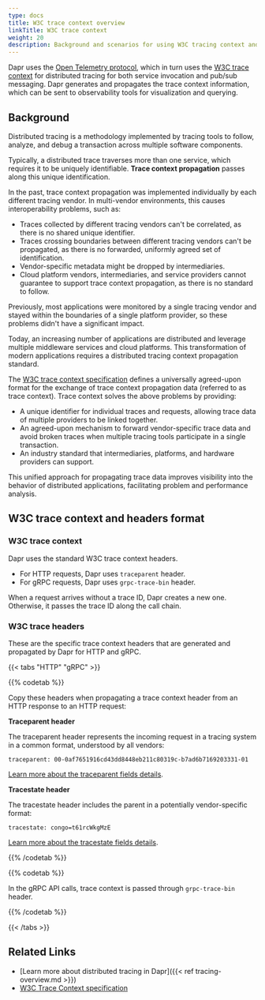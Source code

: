 ```yaml
---
type: docs
title: W3C trace context overview
linkTitle: W3C trace context
weight: 20
description: Background and scenarios for using W3C tracing context and headers with Dapr
---
```


Dapr uses the [Open Telemetry protocol](https://opentelemetry.io/), which in turn uses the [W3C trace context](https://www.w3.org/TR/trace-context/) for distributed tracing for both service invocation and pub/sub messaging. Dapr generates and propagates the trace context information, which can be sent to observability tools for visualization and querying.

## Background

Distributed tracing is a methodology implemented by tracing tools to follow, analyze, and debug a transaction across multiple software components.

Typically, a distributed trace traverses more than one service, which requires it to be uniquely identifiable. **Trace context propagation** passes along this unique identification.

In the past, trace context propagation was implemented individually by each different tracing vendor. In multi-vendor environments, this causes interoperability problems, such as:

- Traces collected by different tracing vendors can't be correlated, as there is no shared unique identifier.
- Traces crossing boundaries between different tracing vendors can't be propagated, as there is no forwarded, uniformly agreed set of identification.
- Vendor-specific metadata might be dropped by intermediaries.
- Cloud platform vendors, intermediaries, and service providers cannot guarantee to support trace context propagation, as there is no standard to follow.

Previously, most applications were monitored by a single tracing vendor and stayed within the boundaries of a single platform provider, so these problems didn't have a significant impact.

Today, an increasing number of applications are distributed and leverage multiple middleware services and cloud platforms. This transformation of modern applications requires a distributed tracing context propagation standard.

The [W3C trace context specification](https://www.w3.org/TR/trace-context/) defines a universally agreed-upon format for the exchange of trace context propagation data (referred to as trace context). Trace context solves the above problems by providing:

- A unique identifier for individual traces and requests, allowing trace data of multiple providers to be linked together.
- An agreed-upon mechanism to forward vendor-specific trace data and avoid broken traces when multiple tracing tools participate in a single transaction.
- An industry standard that intermediaries, platforms, and hardware providers can support.

This unified approach for propagating trace data improves visibility into the behavior of distributed applications, facilitating problem and performance analysis.

## W3C trace context and headers format

### W3C trace context

Dapr uses the standard W3C trace context headers.

- For HTTP requests, Dapr uses `traceparent` header.
- For gRPC requests, Dapr uses `grpc-trace-bin` header.

When a request arrives without a trace ID, Dapr creates a new one. Otherwise, it passes the trace ID along the call chain.

### W3C trace headers

These are the specific trace context headers that are generated and propagated by Dapr for HTTP and gRPC.

{{< tabs "HTTP" "gRPC" >}}

 <!-- HTTP -->

{{% codetab %}}

Copy these headers when propagating a trace context header from an HTTP response to an HTTP request:

**Traceparent header**

The traceparent header represents the incoming request in a tracing system in a common format, understood by all vendors:

```
traceparent: 00-0af7651916cd43dd8448eb211c80319c-b7ad6b7169203331-01
```

[Learn more about the traceparent fields details](https://www.w3.org/TR/trace-context/#traceparent-header).

**Tracestate header**

The tracestate header includes the parent in a potentially vendor-specific format:

```
tracestate: congo=t61rcWkgMzE
```

[Learn more about the tracestate fields details](https://www.w3.org/TR/trace-context/#tracestate-header).

{{% /codetab %}}

 <!-- gRPC -->

{{% codetab %}}

In the gRPC API calls, trace context is passed through `grpc-trace-bin` header.

{{% /codetab %}}

{{< /tabs >}}

## Related Links

- [Learn more about distributed tracing in Dapr]({{< ref tracing-overview\.md >}})
- [W3C Trace Context specification](https://www.w3.org/TR/trace-context/)
